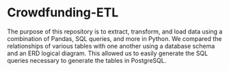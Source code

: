 # Crowdfunding-ETL

The purpose of this repository is to extract, transform, and load data using a combination of Pandas, SQL queries, and more in Python. We compared the relationships of various tables with one another using a database schema and an ERD logical diagram. This allowed us to easily generate the SQL queries necessary to generate the tables in PostgreSQL. 
